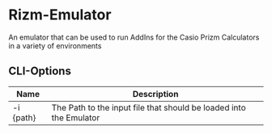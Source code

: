 # Rizm-Emulator
An emulator that can be used to run AddIns for the Casio Prizm Calculators in a variety of environments

## CLI-Options
Name | Description
--- | ---
-i {path} | The Path to the input file that should be loaded into the Emulator

